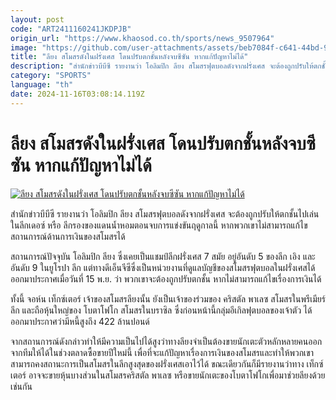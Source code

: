 ```yaml
---
layout: post
code: "ART2411160241JKDPJB"
origin_url: "https://www.khaosod.co.th/sports/news_9507964"
image: "https://github.com/user-attachments/assets/beb7084f-c641-44bd-9c57-20f61ec3eac1"
title: "ลียง สโมสรดังในฝรั่งเศส โดนปรับตกชั้นหลังจบซีซัน หากแก้ปัญหาไม่ได้"
description: "สำนักข่าวบีบีซี รายงานว่า โอลิมปิก ลียง สโมสรฟุตบอลดังจากฝรั่งเศส จะต้องถูกปรับให้ตกชั้นไปเล่นในลีกเดอซ์ หรือ ลีกรองของแดนน้ำหอมตอนจบการแข่งขันฤดูกาลนี้"
category: "SPORTS"
language: "th"
date: 2024-11-16T03:08:14.119Z
---
```


# ลียง สโมสรดังในฝรั่งเศส โดนปรับตกชั้นหลังจบซีซัน หากแก้ปัญหาไม่ได้

[![ลียง สโมสรดังในฝรั่งเศส โดนปรับตกชั้นหลังจบซีซัน หากแก้ปัญหาไม่ได้](https://www.khaosod.co.th/wpapp/uploads/2024/11/lyon.jpg "ลียง สโมสรดังในฝรั่งเศส โดนปรับตกชั้นหลังจบซีซัน หากแก้ปัญหาไม่ได้")](https://www.khaosod.co.th/wpapp/uploads/2024/11/lyon.jpg)

สำนักข่าวบีบีซี รายงานว่า โอลิมปิก ลียง สโมสรฟุตบอลดังจากฝรั่งเศส จะต้องถูกปรับให้ตกชั้นไปเล่นในลีกเดอซ์ หรือ ลีกรองของแดนน้ำหอมตอนจบการแข่งขันฤดูกาลนี้ หากพวกเขาไม่สามารถแก้ไขสถานการณ์ด้านการเงินของสโมสรได้

สถานการณ์ปัจจุบัน โอลิมปิก ลียง ซึ่งเคยเป็นแชมป์ลีกฝรั่งเศส 7 สมัย อยู่อันดับ 5 ของลีก เอิง และอันดับ 9 ในยูโรปา ลีก แต่ทางดีเอ็นจีซีซึ่งเป็นหน่วยงานที่ดูแลบัญชีของสโมสรฟุตบอลในฝรั่งเศสได้ออกมาประกาศเมื่อวันที่ 15 พ.ย. ว่า พวกเขาจะต้องถูกปรับตกชั้น หากไม่สามารถแก้ไขเรื่องการเงินได้

ทั้งนี้ จอห์น เท็กซ์เตอร์ เจ้าของสโมสรลียงนั้น ยังเป็นเจ้าของร่วมของ คริสตัล พาเลซ สโมสรในพรีเมียร์ ลีก และถือหุ้นใหญ่ของ โบตาโฟโก สโมสรในบราซิล ซึ่งก่อนหน้านี้กลุ่มอีเกิลฟุตบอลของเจ้าตัว ได้ออกมาประกาศว่ามีหนี้สูงถึง 422 ล้านปอนด์

จากสถานการณ์ดังกล่าวทำให้มีความเป็นไปได้สูงว่าทางลียงจำเป็นต้องขายนักเตะตัวหลักหลายคนออกจากทีมให้ได้ในช่วงตลาดซื้อขายปีใหม่นี้ เพื่อที่จะแก้ปัญหาเรื่องการเงินของสโมสรและทำให้พวกเขาสามารถคงสถานะการเป็นสโมสรในลีกสูงสุดของฝรั่งเศสเอาไว้ได้ ขณะเดียวกันก็มีรายงานว่าทาง เท็กซ์เตอร์ อาจจะขายหุ้นบางส่วนในสโมสรคริสตัล พาเลซ หรือขายนักเตะของโบตาโฟโกเพื่อมาช่วยลียงด้วยเช่นกัน
